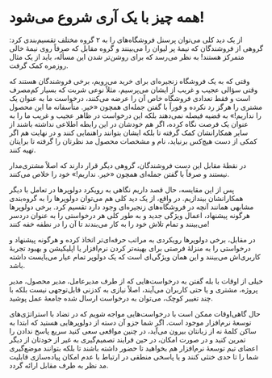 # همه‌ چیز با یک آری شروع می‌شود!

از یک دید کلی می‌توان پرسنل فروشگاه‌های را به ۲ گروه مختلف تقسیم‌بندی کرد: گروهی از فروشندگان که نیمهٔ پر لیوان را می‌بینند و گروه مقابل که صرفاً روی نیمهٔ خالی متمرکز هستند! به نظر می‌رسد که برای روشن‌تر شدن این مسأله، باید از یک مثال روزمره کمک گرفت.

وقتی که به یک فروشگاه زنجیره‌ای برای خرید می‌رویم، برخی فروشندگان هستند که وقتی سؤالی عجیب و غریب از ایشان می‌پرسیم، مثلاً نوعی شربت که بسیار کم‌مصرف است و فقط تعدادی فروشگاه خاص آن را عرضه می‌کنند، درخواست ما به عنوان یک مشتری را هرگز رد نکرده و فوراً با گفتن جمله‌ای همچون «خیر. متأسفانه ما این محصول را نداریم!» به قضیه فیصله نمی‌‌دهند بلکه این درخواست در ظاهر عجیب و غریب ما را به عنوان یک فرصت نگاه کرده،‌ اگر هم خودشان در این رابطه اطلاعی نداشته باشند از سایر همکارانشان کمک گرفته تا بلکه ایشان بتوانند راهنمایی کنند و در نهایت هم اگر کمکی از دست هیچ‌کس برنیاید، نام و مشخصات محصول مد نظرتان را گرفته تا برایتان تهیه کنند.

در نقطهٔ مقابل این دست فروشندگان، گروهی دیگر قرار دارند که اصلاً مشتری‌مدار نیستند و صرفاً با گفتن جمله‌ای همچون «خیر. نداریم!» خود را خلاص می‌کنند.

پس از این مقایسه، حال قصد داریم نگاهی به رویکرد دولوپرها در تعامل با دیگر همکارانشان بیندازیم. در واقع، از یک دید کلی هم می‌توان دولوپرها را به گروه‌بندی مشابهی همانند آنچه در فروشگاه‌های زنجیره‌ای وجود دارد تقسیم کرد. برخی دولوپرها هرگونه پیشنهاد، اعمال ویژگی جدید و به طور کلی هر درخواستی را به عنوان دردسر می‌بینند و تمام تلاش خود را به کار می‌بندند تا آن را در نطفه خفه کنند!

در مقابل، برخی دولوپرها رویکردی به مراتب حرفه‌ای‌تر اتخاذ کرده و هرگونه پیشنهاد و درخواستی را به منزلهٔ فرصتی برای بهینه‌تر کردن نرم‌افزار یا اپلیکیشن و بهبود تجربه‌ٔ کاربری‌اش می‌بینند و این همان ویژگی‌ای است که یک دولوپر تمام عیار می‌بایست داشته باشد.

خیلی از اوقات با بله گفتن به درخواست‌هایی که از طرف مدیرعامل، مدیر محصول، مدیر پروژه، مشتری و یا حتی کاربران می‌آیند، اصلاً نیازی به کدزنی قابل‌توجهی نیست بلکه با چند تغییر کوچک، می‌توان به درخواست ارسال شده جامعهٔ عمل پوشید.

حال گاهی‌اوقات ممکن است با درخواست‌هایی مواجه شویم که در تضاد با استراتژی‌های توسعهٔ نرم‌افزار موجود است. اگر شما جزو آن دسته از دولوپرهایی هستید که ابتدا به ساکن کلمهٔ نه از زبانتان بیرون می‌آید، در چنین مواقعی سعی کنید سریع پاسخ ندادن را تمرین کنید و در صورت امکان، در حین فرایند تصمیم‌گیری به غیر از خودتان از دیگر اعضای تیم توسعهٔ نرم‌افزار هم بخواهید تا حضور داشته باشند تا بلکه بتوانند موضع‌گیری شما را تا حدی خنثی کنند و یا پاسخی منطقی در ارتباط با عدم امکان پیاده‌سازی قابلیت‌ مد نظر به طرف مقابل ارائه گردد.
